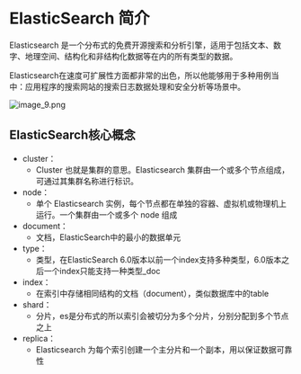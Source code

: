 # ElasticSearch 简介

Elasticsearch 是一个分布式的免费开源搜索和分析引擎，适用于包括文本、数字、地理空间、结构化和非结构化数据等在内的所有类型的数据。

Elasticsearch在速度可扩展性方面都非常的出色，所以他能够用于多种用例当中：应用程序的搜索网站的搜索日志数据处理和安全分析等场景中。

![image_9.png](image_9.png)

## ElasticSearch核心概念

- cluster：
    - Cluster 也就是集群的意思。Elasticsearch 集群由一个或多个节点组成，可通过其集群名称进行标识。
- node：
    - 单个 Elasticsearch 实例，每个节点都在单独的容器、虚拟机或物理机上运行。一个集群由一个或多个 node 组成
- document：
    - 文档，ElasticSearch中的最小的数据单元
- type：
    - 类型，在ElasticSearch 6.0版本以前一个index支持多种类型，6.0版本之后一个index只能支持一种类型_doc
- index：
    - 在索引中存储相同结构的文档（document），类似数据库中的table
- shard：
    - 分片，es是分布式的所以索引会被切分为多个分片，分别分配到多个节点之上
- replica：
    - Elasticsearch 为每个索引创建一个主分片和一个副本，用以保证数据可靠性







